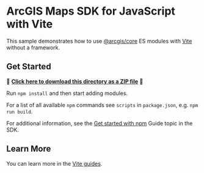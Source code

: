 # ArcGIS Maps SDK for JavaScript with Vite

This sample demonstrates how to use [@arcgis/core](https://www.npmjs.com/package/@arcgis/core) ES modules with [Vite](https://vitejs.dev/) without a framework.

## Get Started

📁 **[Click here to download this directory as a ZIP file](https://esri.github.io/jsapi-resources/zips/core-sample-jsapi-vite.zip)** 📁

Run `npm install` and then start adding modules.

For a list of all available `npm` commands see `scripts` in `package.json`, e.g. `npm run build`.

For additional information, see the [Get started with npm](https://developers.arcgis.com/javascript/latest/get-started-npm/#api) Guide topic in the SDK.

## Learn More

You can learn more in the [Vite guides](https://vitejs.dev/guide/).

